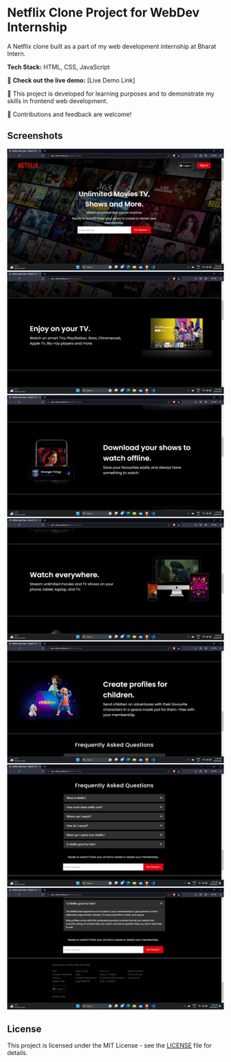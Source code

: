 # Netflix Clone Project for WebDev Internship

A Netflix clone built as a part of my web development internship at Bharat Intern. 

**Tech Stack:** HTML, CSS, JavaScript

🚀 **Check out the live demo:** [Live Demo Link]

📝 This project is developed for learning purposes and to demonstrate my skills in frontend web development.

🔧 Contributions and feedback are welcome!

## Screenshots

![Homepage](Screenshots/Screenshot1.png)
![Feature1](Screenshots/Screenshot2.png)
![Feature2](Screenshots/Screenshot3.png)
![Feature3](Screenshots/Screenshot4.png)
![Feature4](Screenshots/Screenshot5.png)
![FAQ](Screenshots/Screenshot6.png)
![Footer](Screenshots/Screenshot7.png)


## License

This project is licensed under the MIT License - see the [LICENSE](LICENSE) file for details.
